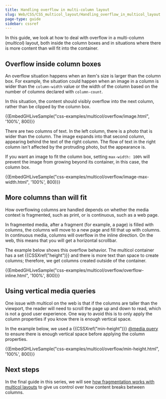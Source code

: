 ```yaml
---
title: Handling overflow in multi-column layout
slug: Web/CSS/CSS_multicol_layout/Handling_overflow_in_multicol_layout
page-type: guide
sidebar: cssref
---
```



In this guide, we look at how to deal with overflow in a multi-column (_multicol_) layout, both inside the column boxes and in situations where there is more content than will fit into the container.

## Overflow inside column boxes

An overflow situation happens when an item's size is larger than the column box. For example, the situation could happen when an image in a column is wider than the `column-width` value or the width of the column based on the number of columns declared with `column-count`.

In this situation, the content should visibly overflow into the next column, rather than be clipped by the column box.

{{EmbedGHLiveSample("css-examples/multicol/overflow/image.html", '100%', 800)}}

There are two columns of text. In the left column, there is a photo that is wider than the column. The image expands into that second column, appearing behind the text of the right column. The flow of text in the right column isn't affected by the protruding photo, but the appearance is.

If you want an image to fit the column box, setting `max-width: 100%` will prevent the image from growing beyond its container, in this case, the column box.

{{EmbedGHLiveSample("css-examples/multicol/overflow/image-max-width.html", '100%', 800)}}

## More columns than will fit

How overflowing columns are handled depends on whether the media context is fragmented, such as print, or is continuous, such as a web page.

In fragmented media, after a fragment (for example, a page) is filled with columns, the columns will move to a new page and fill that up with columns. In continuous media, columns will overflow in the inline direction. On the web, this means that you will get a horizontal scrollbar.

The example below shows this overflow behavior. The multicol container has a set {{CSSXref("height")}} and there is more text than space to create columns; therefore, we get columns created outside of the container.

{{EmbedGHLiveSample("css-examples/multicol/overflow/overflow-inline.html", '100%', 800)}}

## Using vertical media queries

One issue with multicol on the web is that if the columns are taller than the viewport, the reader will need to scroll the page up and down to read, which is not a good user experience. One way to avoid this is to only apply the column properties if you know there is enough vertical space.

In the example below, we used a {{CSSXref("min-height")}} [@media query](/en-US/docs/Web/CSS/CSS_media_queries/Using_media_queries) to ensure there is enough vertical space before applying the column properties.

{{EmbedGHLiveSample("css-examples/multicol/overflow/min-height.html", '100%', 800)}}

## Next steps

In the final guide in this series, we will see [how fragmentation works with multicol layouts](/en-US/docs/Web/CSS/CSS_multicol_layout/Handling_content_breaks_in_multicol_layout) to give us control over how content breaks between columns.
